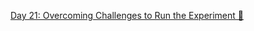 [Day 21: Overcoming Challenges to Run the Experiment 🚀](https://www.linkedin.com/pulse/day-21-overcoming-challenges-run-experiment-30daysofflcode-dsilva-yzgyf/?trackingId=L0V%2BUjV%2Fut%2FkUzqMG%2BaWTw%3D%3D)
